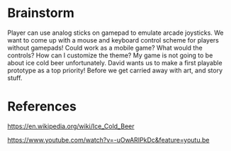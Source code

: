 # Brainstorm
Player can use analog sticks on gamepad to emulate arcade joysticks.
We want to come up with a mouse and keyboard control scheme for players without gamepads!
Could work as a mobile game? What would the controls?
How can I customize the theme? My game is not going to be about ice cold beer unfortunately.
David wants us to make a first playable prototype as a top priority! Before we get carried away with art, and story stuff.
# References
https://en.wikipedia.org/wiki/Ice_Cold_Beer

https://www.youtube.com/watch?v=-uOwARIPkDc&feature=youtu.be
